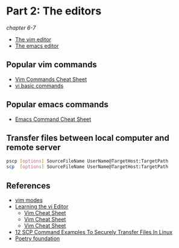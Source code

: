# Part 2: The editors
*chapter 6-7*

* [The vim editor](https://www.vim.org/)
* [The emacs editor](https://www.gnu.org/software/emacs/)

## Popular vim commands 
* [Vim Commands Cheat Sheet](https://phoenixnap.com/kb/vim-commands-cheat-sheet)
* [vi basic commands](https://bootlin.com/doc/legacy/command-line/vi_memento.pdf)

## Popular emacs commands
* [Emacs Command Cheat Sheet](http://cs.hamilton.edu/misc/EmacsCheatSheet_iupui.pdf)

## Transfer files between local computer and remote server
```bash
pscp [options] SourceFileName UserName@TargetHost:TargetPath
scp  [options] SourceFileName UserName@TargetHost:TargetPath
```

## References
* [vim modes](https://en.wikibooks.org/wiki/Learning_the_vi_Editor/Vim/Modes)
* [Learning the vi Editor](https://en.wikibooks.org/wiki/Learning_the_vi_Editor)
  * [Vim Cheat Sheet](https://devhints.io/vim)
  * [Vim Cheat Sheet](https://vim.rtorr.com/)
  * [Vim Cheat Sheet](https://www.linuxtrainingacademy.com/vim-cheat-sheet/)
* [12 SCP Command Examples To Securely Transfer Files In Linux](https://www.softwaretestinghelp.com/scp-command-tutorial/)
* [Poetry foundation](https://www.poetryfoundation.org/)